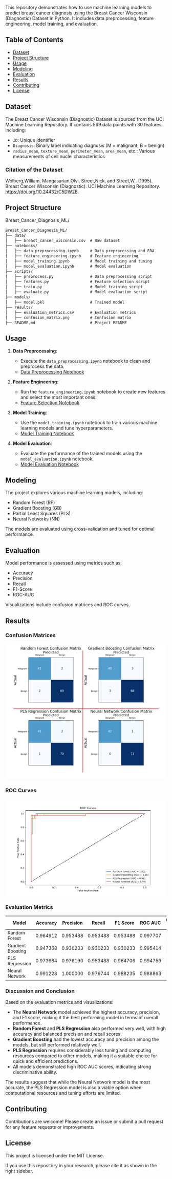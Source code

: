 This repository demonstrates how to use machine learning models to predict breast cancer diagnosis using the Breast Cancer Wisconsin (Diagnostic) Dataset in Python. It includes data preprocessing, feature engineering, model training, and evaluation.

## Table of Contents

- [Dataset](#dataset)
- [Project Structure](#project-structure)
- [Usage](#usage)
- [Modeling](#modeling)
- [Evaluation](#evaluation)
- [Results](#results)
- [Contributing](#contributing)
- [License](#license)

## Dataset

The Breast Cancer Wisconsin (Diagnostic) Dataset is sourced from the UCI Machine Learning Repository. It contains 569 data points with 30 features, including:

- `ID`: Unique identifier
- `Diagnosis`: Binary label indicating diagnosis (M = malignant, B = benign)
- `radius_mean`, `texture_mean`, `perimeter_mean`, `area_mean`, etc.: Various measurements of cell nuclei characteristics

### Citation of the Dataset

Wolberg,William, Mangasarian,Olvi, Street,Nick, and Street,W.. (1995). Breast Cancer Wisconsin (Diagnostic). UCI Machine Learning Repository. https://doi.org/10.24432/C5DW2B.

## Project Structure
Breast_Cancer_Diagnosis_ML/

```plaintext
Breast_Cancer_Diagnosis_ML/
├── data/
│   ├── breast_cancer_wisconsin.csv  # Raw dataset
├── notebooks/
│   ├── data_preprocessing.ipynb     # Data preprocessing and EDA
│   ├── feature_engineering.ipynb    # Feature engineering
│   ├── model_training.ipynb         # Model training and tuning
│   ├── model_evaluation.ipynb       # Model evaluation
├── scripts/
│   ├── preprocess.py                # Data preprocessing script
│   ├── features.py                  # Feature selection script
│   ├── train.py                     # Model training script
│   ├── evaluate.py                  # Model evaluation script
├── models/
│   ├── model.pkl                    # Trained model
├── results/
│   ├── evaluation_metrics.csv       # Evaluation metrics
│   ├── confusion_matrix.png         # Confusion matrix
├── README.md                        # Project README
```

## Usage

1. **Data Preprocessing**:
   - Execute the `data_preprocessing.ipynb` notebook to clean and preprocess the data.
   - [Data Preprocessing Notebook](notebooks/data_preprocessing.ipynb)

2. **Feature Engineering**:
   - Run the `feature_engineering.ipynb` notebook to create new features and select the most important ones.
   - [Feature Selection Notebook](notebooks/feature_selection.ipynb)

3. **Model Training**:
   - Use the `model_training.ipynb` notebook to train various machine learning models and tune hyperparameters.
   - [Model Training Notebook](notebooks/model_training.ipynb)

4. **Model Evaluation**:
   - Evaluate the performance of the trained models using the `model_evaluation.ipynb` notebook.
   - [Model Evaluation Notebook](notebooks/model_evaluation.ipynb)


## Modeling

The project explores various machine learning models, including:

- Random Forest (RF)
- Gradient Boosting (GB)
- Partial Least Squares (PLS)
- Neural Networks (NN)

The models are evaluated using cross-validation and tuned for optimal performance.

## Evaluation

Model performance is assessed using metrics such as:

- Accuracy
- Precision
- Recall
- F1-Score
- ROC-AUC

Visualizations include confusion matrices and ROC curves.

## Results

### Confusion Matrices

![Confusion Matrices](results/confusion_matrices.png)

### ROC Curves

![ROC Curves](results/roc_curves.png)

### Evaluation Metrics

| Model              | Accuracy | Precision | Recall  | F1 Score | ROC AUC | Confusion Matrix          |
|--------------------|----------|-----------|---------|----------|---------|---------------------------|
| Random Forest      | 0.964912 | 0.953488  | 0.953488| 0.953488 | 0.997707| `[[69, 2], [2, 41]]`      |
| Gradient Boosting  | 0.947368 | 0.930233  | 0.930233| 0.930233 | 0.995414| `[[68, 3], [3, 40]]`      |
| PLS Regression     | 0.973684 | 0.976190  | 0.953488| 0.964706 | 0.994759| `[[70, 1], [2, 41]]`      |
| Neural Network     | 0.991228 | 1.000000  | 0.976744| 0.988235 | 0.988863| `[[71, 0], [1, 42]]`      |

### Discussion and Conclusion

Based on the evaluation metrics and visualizations:

- The **Neural Network** model achieved the highest accuracy, precision, and F1 score, making it the best performing model in terms of overall performance.
- **Random Forest** and **PLS Regression** also performed very well, with high accuracy and balanced precision and recall scores.
- **Gradient Boosting** had the lowest accuracy and precision among the models, but still performed relatively well.
- **PLS Regression** requires considerably less tuning and computing resources compared to other models, making it a suitable choice for quick and efficient predictions.
- All models demonstrated high ROC AUC scores, indicating strong discriminative ability.

The results suggest that while the Neural Network model is the most accurate, the PLS Regression model is also a viable option when computational resources and tuning efforts are limited.

## Contributing

Contributions are welcome! Please create an issue or submit a pull request for any feature requests or improvements.

## License

This project is licensed under the MIT License.

If you use this repository in your research, please cite it as shown in the right sidebar.
